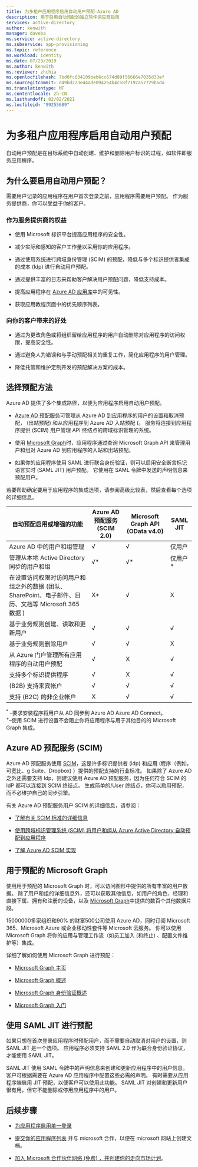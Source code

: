 ```yaml
---
title: 为多租户应用程序启用自动用户预配-Azure AD
description: 用于启用自动预配的独立软件供应商指南
services: active-directory
author: kenwith
manager: daveba
ms.service: active-directory
ms.subservice: app-provisioning
ms.topic: reference
ms.workload: identity
ms.date: 07/23/2019
ms.author: kenwith
ms.reviewer: zhchia
ms.openlocfilehash: 7bd0fc634109beb6cc674d89f56666e7035d33ef
ms.sourcegitcommit: d49bd223e44ade094264b4c58f7192a57729bada
ms.translationtype: MT
ms.contentlocale: zh-CN
ms.lasthandoff: 02/02/2021
ms.locfileid: "99255689"
---
```

# <a name="enable-automatic-user-provisioning-for-your-multi-tenant-application"></a>为多租户应用程序启用自动用户预配

自动用户预配是在目标系统中自动创建、维护和删除用户标识的过程，如软件即服务应用程序。

## <a name="why-enable-automatic-user-provisioning"></a>为什么要启用自动用户预配？

需要用户记录的应用程序在用户首次登录之前，应用程序需要用户预配。 作为服务提供商，你可以受益于你的客户。

### <a name="benefits-to-you-as-the-service-provider"></a>作为服务提供商的权益

* 使用 Microsoft 标识平台提高应用程序的安全性。

* 减少实际和感知的客户工作量以采用你的应用程序。

* 通过使用系统进行跨域身份管理 (SCIM) 的预配，降低与多个标识提供者集成的成本 (Idp) 进行自动用户预配。

* 通过提供丰富的日志来帮助客户解决用户预配问题，降低支持成本。

* 提高应用程序在 [Azure AD 应用库](https://azuremarketplace.microsoft.com/marketplace/apps)中的可见性。

* 获取应用教程页面中的优先顺序列表。

### <a name="benefits-to-your-customers"></a>向你的客户带来的好处

* 通过为更改角色或将组织留给应用程序的用户自动删除对应用程序的访问权限，提高安全性。

* 通过避免人为错误和与手动预配相关的重复工作，简化应用程序的用户管理。

* 降低托管和维护定制开发的预配解决方案的成本。

## <a name="choose-a-provisioning-method"></a>选择预配方法

Azure AD 提供了多个集成路径，以便为应用程序启用自动用户预配。

* [Azure AD 预配服务](../app-provisioning/user-provisioning.md)可管理从 Azure AD 到应用程序的用户的设置和取消预配， (出站预配) 和从应用程序到 Azure AD 入站预配 (。 服务将连接到应用程序提供 (SCIM) 用户管理 API 终结点的跨域标识管理的系统。

* 使用 [Microsoft Graph](/graph/)时，应用程序通过查询 Microsoft Graph API 来管理用户和组对 Azure AD 到应用程序的入站和出站预配。

* 如果你的应用程序使用 SAML 进行联合身份验证，则可以启用安全断言标记语言实时 (SAML JIT) 用户预配。 它使用在 SAML 令牌中发送的声明信息来预配用户。

若要帮助确定要用于应用程序的集成选项，请参阅高级比较表，然后查看每个选项的详细信息。

| 自动预配启用或增强的功能| Azure AD 预配服务 (SCIM 2.0) | Microsoft Graph API (OData v4.0) | SAML JIT |
|---|---|---|---|
| Azure AD 中的用户和组管理| √| √| 仅用户 |
| 管理从本地 Active Directory 同步的用户和组| √*| √*| 仅用户 * |
| 在设置访问权限时访问用户和组之外的数据 (团队、SharePoint、电子邮件、日历、文档等 Microsoft 365 数据 ) | X+| √| X |
| 基于业务规则创建、读取和更新用户| √| √| √ |
| 基于业务规则删除用户| √| √| X |
| 从 Azure 门户管理所有应用程序的自动用户预配| √| X| √ |
| 支持多个标识提供程序| √| X| √ |
|  (B2B) 支持来宾帐户| √| √| √ |
| 支持 (B2C) 的非企业帐户| X| √| √ |

<sup>*</sup> –要求安装程序将用户从 AD 同步到 Azure AD Azure AD Connect。  
<sup>+</sup >–使用 SCIM 进行设置不会阻止你将应用程序与用于其他目的的 Microsoft Graph 集成。

## <a name="azure-ad-provisioning-service-scim"></a>Azure AD 预配服务 (SCIM) 

Azure AD 预配服务使用 [SCIM](https://aka.ms/SCIMOverview)，这是许多标识提供者 (idp) 和应用 (程序（例如，可宽比、g Suite、Dropbox) ）提供的预配支持的行业标准。 如果除了 Azure AD 之外还需要支持 Idp，则建议使用 Azure AD 预配服务，因为任何符合 SCIM 的 IdP 都可以连接到 SCIM 终结点。 生成简单的/User 终结点，你可以启用预配，而不必维护自己的同步引擎。 

有关 Azure AD 预配服务用户 SCIM 的详细信息，请参阅： 

* [了解有关 SCIM 标准的详细信息](https://aka.ms/SCIMOverview)

* [使用跨域标识管理系统 (SCIM) 将用户和组从 Azure Active Directory 自动预配到应用程序](../app-provisioning/use-scim-to-provision-users-and-groups.md)

* [了解 Azure AD SCIM 实现](../app-provisioning/use-scim-to-provision-users-and-groups.md)

## <a name="microsoft-graph-for-provisioning"></a>用于预配的 Microsoft Graph

使用用于预配的 Microsoft Graph 时，可以访问图形中提供的所有丰富的用户数据。 除了用户和组的详细信息外，还可以获取其他信息，如用户的角色、经理和直接下属、拥有和注册的设备，以及 [Microsoft Graph](/graph/api/overview)中提供的数百个其他数据片段。 

15000000多家组织和90% 的财富500公司使用 Azure AD，同时订阅 Microsoft 365、Microsoft Azure 或企业移动性套件等 Microsoft 云服务。 你可以使用 Microsoft Graph 将你的应用与管理工作流（如员工加入 (和终止) 、配置文件维护等）集成。 

详细了解如何使用 Microsoft Graph 进行预配：

* [Microsoft Graph 主页](https://developer.microsoft.com/graph)

* [Microsoft Graph 概述](/graph/overview)

* [Microsoft Graph 身份验证概述](/graph/auth/)

* [Microsoft Graph 入门](https://developer.microsoft.com/graph/get-started)

## <a name="using-saml-jit-for-provisioning"></a>使用 SAML JIT 进行预配

如果只想在首次登录应用程序时预配用户，而不需要自动取消对用户的设置，则 SAML JIT 是一个选项。 应用程序必须支持 SAML 2.0 作为联合身份验证协议，才能使用 SAML JIT。

SAML JIT 使用 SAML 令牌中的声明信息来创建和更新应用程序中的用户信息。 客户可根据需要在 Azure AD 应用程序中配置这些必需的声明。 有时需要从应用程序端启用 JIT 预配，以便客户可以使用此功能。 SAML JIT 对创建和更新用户很有用，但它不能删除或停用应用程序中的用户。

## <a name="next-steps"></a>后续步骤

* [为应用程序启用单一登录](../develop/v2-howto-app-gallery-listing.md)

* [提交你的应用程序列表](https://microsoft.sharepoint.com/teams/apponboarding/Apps/SitePages/Default.aspx) 并与 microsoft 合作，以便在 microsoft 网站上创建文档。

* [加入 Microsoft 合作伙伴网络 (免费) ，并创建你的走向市场计划](https://partner.microsoft.com/explore/commercial)。
